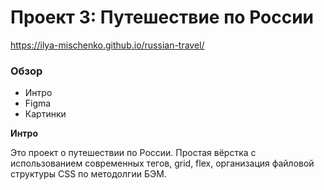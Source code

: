 # Проект 3: Путешествие по России

https://ilya-mischenko.github.io/russian-travel/

### Обзор
* Интро
* Figma
* Картинки

**Интро**

Это проект о путешествии по России. Простая вёрстка с использованием современных тегов, grid, flex, организация файловой структуры CSS по методолгии БЭМ.
